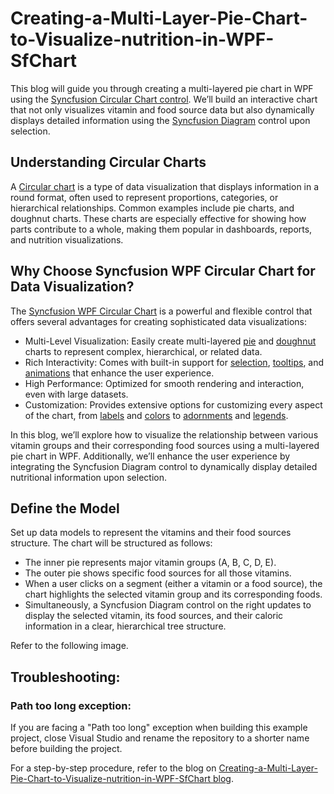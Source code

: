 # Creating-a-Multi-Layer-Pie-Chart-to-Visualize-nutrition-in-WPF-SfChart
This blog will guide you through creating a multi-layered pie chart in WPF using the [Syncfusion Circular Chart control](https://www.syncfusion.com/wpf-controls/charts/2d-chart). We’ll build an interactive chart that not only visualizes vitamin and food source data but also dynamically displays detailed information using the [Syncfusion Diagram](https://www.syncfusion.com/wpf-controls/diagram) control upon selection.

## Understanding Circular Charts
A [Circular chart](https://www.syncfusion.com/wpf-controls/charts/2d-chart) is a type of data visualization that displays information in a round format, often used to represent proportions, categories, or hierarchical relationships. Common examples include pie charts, and doughnut charts. These charts are especially effective for showing how parts contribute to a whole, making them popular in dashboards, reports, and nutrition visualizations.

## Why Choose Syncfusion WPF Circular Chart for Data Visualization?
The [Syncfusion WPF Circular Chart](https://www.syncfusion.com/wpf-controls/charts/2d-chart#circular-charts) is a powerful and flexible control that offers several advantages for creating sophisticated data visualizations:
* Multi-Level Visualization: Easily create multi-layered [pie](https://www.syncfusion.com/wpf-controls/charts/wpf-pie-chart) and [doughnut](https://www.syncfusion.com/wpf-controls/charts/wpf-doughnut-chart) charts to represent complex, hierarchical, or related data.
* Rich Interactivity: Comes with built-in support for [selection](https://help.syncfusion.com/wpf/charts/interactive-features/selection), [tooltips](https://help.syncfusion.com/wpf/charts/interactive-features/tooltip), and [animations](https://help.syncfusion.com/wpf/charts/animation) that enhance the user experience.
* High Performance: Optimized for smooth rendering and interaction, even with large datasets.
* Customization: Provides extensive options for customizing every aspect of the chart, from [labels](https://help.syncfusion.com/wpf/charts/adornments/label) and [colors](https://help.syncfusion.com/wpf/charts/appearance) to [adornments](https://help.syncfusion.com/wpf/charts/adornments/datamarkers) and [legends](https://help.syncfusion.com/wpf/charts/legend).

In this blog, we’ll explore how to visualize the relationship between various vitamin groups and their corresponding food sources using a multi-layered pie chart in WPF. Additionally, we’ll enhance the user experience by integrating the Syncfusion Diagram control to dynamically display detailed nutritional information upon selection.

## Define the Model
Set up data models to represent the vitamins and their food sources structure.
The chart will be structured as follows:
* The inner pie represents major vitamin groups (A, B, C, D, E).
* The outer pie shows specific food sources for all those vitamins.
* When a user clicks on a segment (either a vitamin or a food source), the chart highlights the selected vitamin group and its corresponding foods.
* Simultaneously, a Syncfusion Diagram control on the right updates to display the selected vitamin, its food sources, and their caloric information in a clear, hierarchical tree structure.

Refer to the following image.


## Troubleshooting:
### Path too long exception:
If you are facing a "Path too long" exception when building this example project, close Visual Studio and rename the repository to a shorter name before building the project.

For a step-by-step procedure, refer to the blog on [Creating-a-Multi-Layer-Pie-Chart-to-Visualize-nutrition-in-WPF-SfChart blog]().